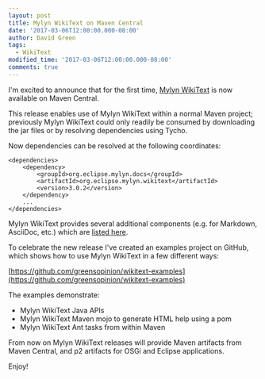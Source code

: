 ```yaml
---
layout: post
title: Mylyn WikiText on Maven Central
date: '2017-03-06T12:00:00.000-08:00'
author: David Green
tags:
  - WikiText
modified_time: '2017-03-06T12:00:00.000-08:00'
comments: true
---
```


I'm excited to announce that for the first time, [Mylyn WikiText](https://wiki.eclipse.org/Mylyn/WikiText) is now available on Maven Central.

This release enables use of Mylyn WikiText within a normal Maven project; previously Mylyn WikiText could only readily be consumed by downloading the jar files or by resolving dependencies using Tycho.

Now dependencies can be resolved at the following coordinates:

    <dependencies>
        <dependency>
            <groupId>org.eclipse.mylyn.docs</groupId>
            <artifactId>org.eclipse.mylyn.wikitext</artifactId>
            <version>3.0.2</version>
        </dependency>
        ...
    </dependencies>

Mylyn WikiText provides several additional components (e.g. for Markdown, AsciiDoc, etc.) which are [listed here](https://search.maven.org/#search%7Cga%7C1%7Cmylyn.docs).

To celebrate the new release I've created an examples project on GitHub, which shows how to use Mylyn WikiText in a few different ways:

[https://github.com/greensopinion/wikitext-examples](https://github.com/greensopinion/wikitext-examples)

The examples demonstrate:

* Mylyn WikiText Java APIs
* Mylyn WikiText Maven mojo to generate HTML help using a pom
* Mylyn WikiText Ant tasks from within Maven

From now on Mylyn WikiText releases will provide Maven artifacts from Maven Central, and p2 artifacts for OSGi and Eclipse applications.

Enjoy!
